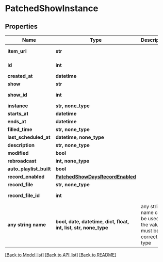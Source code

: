 # PatchedShowInstance


## Properties
Name | Type | Description | Notes
------------ | ------------- | ------------- | -------------
**item_url** | **str** |  | [optional] [readonly] 
**id** | **int** |  | [optional] [readonly] 
**created_at** | **datetime** |  | [optional] 
**show** | **str** |  | [optional] 
**show_id** | **int** |  | [optional] [readonly] 
**instance** | **str, none_type** |  | [optional] 
**starts_at** | **datetime** |  | [optional] 
**ends_at** | **datetime** |  | [optional] 
**filled_time** | **str, none_type** |  | [optional] 
**last_scheduled_at** | **datetime, none_type** |  | [optional] 
**description** | **str, none_type** |  | [optional] 
**modified** | **bool** |  | [optional] 
**rebroadcast** | **int, none_type** |  | [optional] 
**auto_playlist_built** | **bool** |  | [optional] 
**record_enabled** | [**PatchedShowDaysRecordEnabled**](PatchedShowDaysRecordEnabled.md) |  | [optional] 
**record_file** | **str, none_type** |  | [optional] 
**record_file_id** | **int** |  | [optional] [readonly] 
**any string name** | **bool, date, datetime, dict, float, int, list, str, none_type** | any string name can be used but the value must be the correct type | [optional]

[[Back to Model list]](../README.md#documentation-for-models) [[Back to API list]](../README.md#documentation-for-api-endpoints) [[Back to README]](../README.md)



